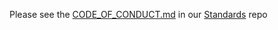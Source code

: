 
Please see the [CODE_OF_CONDUCT.md](https://github.com/PaddyPowerBetfair/Standards/blob/master/CODE_OF_CONDUCT.md) in our [Standards](https://github.com/PaddyPowerBetfair/Standards) repo 


